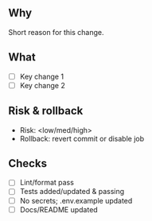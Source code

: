 ## Why
Short reason for this change.

## What
- [ ] Key change 1
- [ ] Key change 2

## Risk & rollback
- Risk: <low/med/high>
- Rollback: revert commit <sha> or disable job <name>

## Checks
- [ ] Lint/format pass
- [ ] Tests added/updated & passing
- [ ] No secrets; .env.example updated
- [ ] Docs/README updated